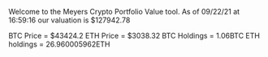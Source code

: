Welcome to the Meyers Crypto Portfolio Value tool. 
As of 09/22/21 at 16:59:16 our valuation is $127942.78 

BTC Price = $43424.2
 ETH Price = $3038.32
BTC Holdings = 1.06BTC
 ETH holdings = 26.960005962ETH 
